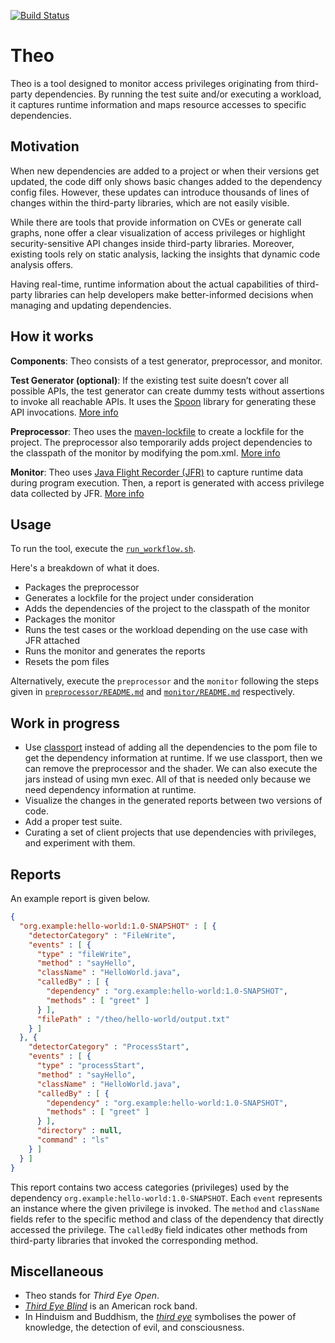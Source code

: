 [![Build Status][ci-shield]][ci-link]

# Theo
Theo is a tool designed to monitor access privileges originating from third-party dependencies. By running the test 
suite and/or executing a workload, it captures runtime information and maps resource accesses to specific dependencies. 

## Motivation

When new dependencies are added to a project or when their versions get updated, the code diff only shows basic changes 
added to the dependency config files. However, these updates can introduce thousands of lines of changes within the 
third-party libraries, which are not easily visible.

While there are tools that provide information on CVEs or generate call graphs, none offer a clear visualization of 
access privileges or highlight security-sensitive API changes inside third-party libraries. Moreover, existing tools 
rely on static analysis, lacking the insights that dynamic code analysis offers.

Having real-time, runtime information about the actual capabilities of third-party libraries can help developers make 
better-informed decisions when managing and updating dependencies.

## How it works

**Components**: Theo consists of a test generator, preprocessor, and monitor.

**Test Generator (optional)**: If the existing test suite doesn’t cover all possible APIs, the test generator can create
dummy tests without assertions to invoke all reachable APIs. It uses the [Spoon](https://github.com/INRIA/spoon) library
for generating these API invocations. [More info](testGenerator/README.md)

**Preprocessor**: Theo uses the [maven-lockfile](https://github.com/chains-project/maven-lockfile) to create a lockfile
for the project. The preprocessor also temporarily adds project dependencies to the classpath of the monitor by modifying 
the pom.xml. [More info](preprocessor/README.md)

**Monitor**: Theo uses [Java Flight Recorder (JFR)](https://openjdk.org/jeps/328) to capture runtime data during program
execution. Then, a report is generated with access privilege data collected by JFR. [More info](monitor/README.md)

## Usage

To run the tool, execute the [`run_workflow.sh`](run_workflow.sh).

Here's a breakdown of what it does.

- Packages the preprocessor
- Generates a lockfile for the project under consideration
- Adds the dependencies of the project to the classpath of the monitor
- Packages the monitor
- Runs the test cases or the workload depending on the use case with JFR attached
- Runs the monitor and generates the reports
- Resets the pom files

Alternatively, execute the `preprocessor` and the `monitor` following the steps given in [`preprocessor/README.md`](preprocessor/README.md) 
and [`monitor/README.md`](monitor/README.md) respectively.

## Work in progress
 
 - Use [classport](https://github.com/chains-project/classport) instead of adding all the dependencies to the pom file to get the dependency information at runtime. 
   If we use classport, then we can remove the preprocessor and the shader. We can also execute the jars instead of using mvn exec. 
   All of that is needed only because we need dependency information at runtime.
 - Visualize the changes in the generated reports between two versions of code.
 - Add a proper test suite.
 - Curating a set of client projects that use dependencies with privileges, and experiment with them.

## Reports

An example report is given below.

```json
{
  "org.example:hello-world:1.0-SNAPSHOT" : [ {
    "detectorCategory" : "FileWrite",
    "events" : [ {
      "type" : "fileWrite",
      "method" : "sayHello",
      "className" : "HelloWorld.java",
      "calledBy" : [ {
        "dependency" : "org.example:hello-world:1.0-SNAPSHOT",
        "methods" : [ "greet" ]
      } ],
      "filePath" : "/theo/hello-world/output.txt"
    } ]
  }, {
    "detectorCategory" : "ProcessStart",
    "events" : [ {
      "type" : "processStart",
      "method" : "sayHello",
      "className" : "HelloWorld.java",
      "calledBy" : [ {
        "dependency" : "org.example:hello-world:1.0-SNAPSHOT",
        "methods" : [ "greet" ]
      } ],
      "directory" : null,
      "command" : "ls"
    } ]
  } ]
}
```
This report contains two access categories (privileges) used by the dependency `org.example:hello-world:1.0-SNAPSHOT`. 
Each `event` represents an instance where the given privilege is invoked. The `method` and `className` fields refer to the 
specific method and class of the dependency that directly accessed the privilege. The `calledBy` field indicates other 
methods from third-party libraries that invoked the corresponding method.

## Miscellaneous

- Theo stands for *Third Eye Open*. 
- *[Third Eye Blind](https://www.youtube.com/channel/UCHdCnspLnD7bgi_U6E44W6g)* is an American rock band.
- In Hinduism and Buddhism, the *[third eye](https://en.wikipedia.org/wiki/Third_eye)* symbolises the power of knowledge, the detection of evil, and consciousness. 

<!-- references -->

[ci-shield]: https://github.com/chains-project/theo/workflows/test.yml/badge.svg?branch=master
[ci-link]: https://github.com/chains-project/theo/actions

